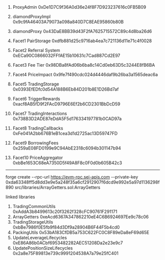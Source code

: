 1. ProxyAdmin 0xDe1D7C9f36A0d36e24f8F7D923237616c0FB5B09

2. diamondProxyImpl 0x9c9fA46403A79073a098a840D7C8EAE95860b80B

3. diamondProxy 0x43DaE8BB39d43F2fA7625715572C89c4d8ba26d6

3. Facet1 PairStorage           0xdfb881d25c9716ab4ea7c721136d11e71c4f0028
   
4. Facet2 Referral System       0xECa90C0866032FFfAE15b10631c7Cad887Cd2E97
   
5. Facet3 Fee Tier              0x98DBa8fAd06b6ba8c14Cd0eb63D5c3244E8fB6BA

6. Facet4 PriceImpact           0x9fe7f490cdc024d4446daf9b26ba3a1565deac6a
   
7. Facet5 TradingStorage        0x0393EfEDfc0d54A188B6Eb84D201b8E1D26Bd7af

8. Facet6 TriggerRewards        0xacf8AB5fD9f2FAcD9796E6Ef2b6CD2301BbDcD59

9. Facet7 TradingInteractions   0x738B3D2ADE87eDdA5F5d176334197781b0CAD97a
    
10. Facet8 TradingCallbacks     0xFe041A2bb676B1eB1cea3d1d2725ac13D59747FD
    
11. Facet9 BorrowingFees        0x259aE08FD0199e9C94AbE2318c6094b301147b94
    
12. Facet10 PriceAggregator     0xbBe1653C68eA7350D5f49A8F8c0F0d0b605B42c3

 

 ---
forge create --rpc-url https://evm-rpc.sei-apis.com --private-key 0xda63348ff5d8dd3e9e5a248f35a6cf2912907f6dcd9e992e5a97d1136298f890  src/libraries/ArrayGetters.sol:ArrayGetters


 linked libraries
 1. TradingCommonUtils              0xAddA3b8499613c20f3262f328cFC90761F291171
 2. ArrayGetters                    0xeAcd6367A347862210eE4C6B6924697Ee9c78c06
 3. TradingStorageUtils             0xbBe7986f0E5fb9f84d3Df9a28904B6F44F5b4cd0
 4. PackingUtils                    0x53bA183CfDB5a753C622FC0C8F89eDa8eF69d65E
 5. UpdateLeverageLifecycles        0xE86A86b0ACbf6953482282AEC51208Da2e23e9c7
 6. UpdatePositionSizeLifecycles    0x2a8e75F89813e739c9991204538A7a79e25fC401